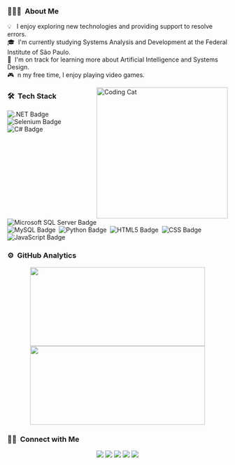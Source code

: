 <!-- ## 👋 &nbsp;Hey there! I'm Beatriz Muniz -->

### 👩🏻‍💻 &nbsp;About Me

💡 &nbsp; I enjoy exploring new technologies and providing support to resolve errors.\
🎓 &nbsp;I'm currently studying Systems Analysis and Development at the Federal Institute of São Paulo.\
🌱 &nbsp;I'm on track for learning more about Artificial Intelligence and Systems Design.\
🎮 &nbsp;n my free time, I enjoy playing video games.

<img alt="Coding Cat" src="https://media.giphy.com/media/JIX9t2j0ZTN9S/giphy.gif" align="right" width="300" height="300"/>


### 🛠 &nbsp;Tech Stack

![.NET Badge](https://img.shields.io/badge/-NET-512BD4?style=flat&logo=dotnet&logoColor=white)&nbsp;
![Selenium Badge](https://img.shields.io/badge/Selenium-43B02A?style=flat&logo=Selenium&logoColor=white)&nbsp;
![C# Badge](https://img.shields.io/badge/C%23-512BD4?style=flat&logo=csharp&logoColor=white)&nbsp;
![Microsoft SQL Server Badge](https://img.shields.io/badge/Microsoft%20SQL%20Server-CC2927?style=flat&logo=Microsoft-SQL-Server&logoColor=white)&nbsp;<br>
![MySQL Badge](https://img.shields.io/badge/MySQL-4479A1?style=flat&logo=MySQL&logoColor=white)&nbsp;
![Python Badge](https://img.shields.io/badge/Python-3776AB?style=flat&logo=Python&logoColor=white)&nbsp;
![HTML5 Badge](https://img.shields.io/badge/HTML5-E34F26?style=flat&logo=HTML5&logoColor=white)&nbsp;
![CSS Badge](https://img.shields.io/badge/CSS-1572B6?style=flat&logo=CSS3&logoColor=white)&nbsp;
![JavaScript Badge](https://img.shields.io/badge/JavaScript-F7DF1E?style=flat&logo=JavaScript&logoColor=black)

### ⚙️ &nbsp;GitHub Analytics

<p align="center">
  <a href="https://github.com/beamuniz">
    <img width="400em" height="180em" src="https://github-readme-stats-eight-theta.vercel.app/api?username=beamuniz&show_icons=true&theme=algolia&include_all_commits=true&count_private=true"/>
    <img width="400em" height="180em" src="https://github-readme-stats-eight-theta.vercel.app/api/top-langs/?username=beamuniz&layout=compact&langs_count=8&theme=algolia"/>
  </a>
</p>


### 🤝🏻 &nbsp;Connect with Me

<p align="center">
<a href="https://linkedin.com/in/beamunizz"><img src="https://img.shields.io/badge/-beamunizz-0077B5?style=flat&logo=Linkedin&logoColor=white"/></a>
<a href="mailto:biamunizdebarros@gmail.com"><img src="https://img.shields.io/badge/-biamunizdebarros@gmail.com-D14836?style=flat&logo=Gmail&logoColor=white"/></a>
<a href="https://instagram.com/its_muniz"><img src="https://img.shields.io/badge/-@its_muniz-E4405F?style=flat&logo=Instagram&logoColor=white"/></a>
<a href="https://facebook.com/bia.munizdebarros"><img src="https://img.shields.io/badge/-Beatriz Muniz De Barros-1877F2?style=flat&logo=Facebook&logoColor=white"/></a>
<a href="https://stackoverflow.com/users/21854122/beatriz-muniz"><img src="https://img.shields.io/badge/-beatriz_muniz-FE7A16?style=flat&logo=Stack Overflow&logoColor=white"/></a>

</p>

